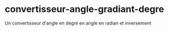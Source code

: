 # convertisseur-angle-gradiant-degre
Un convertisseur d'angle en degré en angle en radian et inversement
